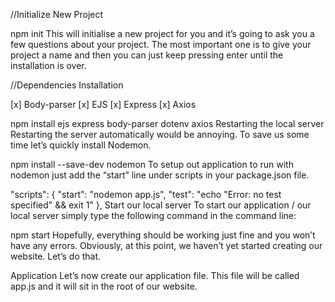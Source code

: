 //Initialize New Project

npm init
This will initialise a new project for you and it’s going to ask you a few questions about your project. The most important one is to give your project a name and then you can just keep pressing enter until the installation is over.


//Dependencies Installation

[x] Body-parser
[x] EJS
[x] Express
[x] Axios

npm install ejs express body-parser dotenv axios
Restarting the local server
Restarting the server automatically would be annoying. To save us some time let’s quickly install Nodemon.

npm install --save-dev nodemon
To setup out application to run with nodemon just add the “start” line under scripts in your package.json file.

  "scripts": {
    "start": "nodemon app.js",
    "test": "echo \"Error: no test specified\" && exit 1"
  },
Start our local server
To start our application / our local server simply type the following command in the command line:

npm start
Hopefully, everything should be working just fine and you won’t have any errors. Obviously, at this point, we haven’t yet started creating our website. Let’s do that.

Application
Let’s now create our application file. This file will be called app.js and it will sit in the root of our website.
